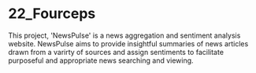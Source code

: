 ﻿# 22_Fourceps
This project, 'NewsPulse' is a news aggregation and sentiment analysis website. NewsPulse aims to provide insightful summaries of news articles drawn from a varirty of sources and assign sentiments to facilitate purposeful and appropriate news searching and viewing. 
